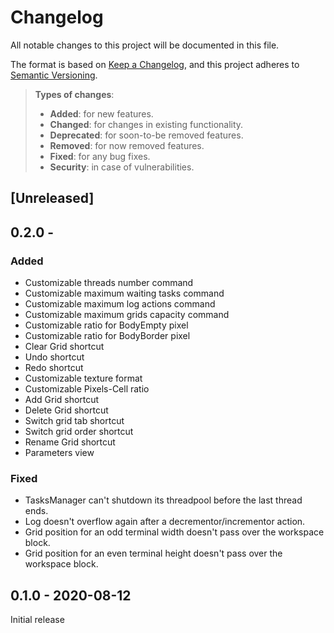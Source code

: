 # Changelog
All notable changes to this project will be documented in this file.

The format is based on [Keep a Changelog](https://keepachangelog.com/en/1.0.0/),
and this project adheres to [Semantic Versioning](https://semver.org/spec/v2.0.0.html).

> **Types of changes**:
>
> - **Added**: for new features.
> - **Changed**: for changes in existing functionality.
> - **Deprecated**: for soon-to-be removed features.
> - **Removed**: for now removed features.
> - **Fixed**: for any bug fixes.
> - **Security**: in case of vulnerabilities.

## [Unreleased]

## 0.2.0 -

### Added

 - Customizable threads number command
 - Customizable maximum waiting tasks command
 - Customizable maximum log actions command
 - Customizable maximum grids capacity command
 - Customizable ratio for BodyEmpty pixel
 - Customizable ratio for BodyBorder pixel
 - Clear Grid shortcut
 - Undo shortcut
 - Redo shortcut
 - Customizable texture format
 - Customizable Pixels-Cell ratio
 - Add Grid shortcut
 - Delete Grid shortcut
 - Switch grid tab shortcut
 - Switch grid order shortcut
 - Rename Grid shortcut
 - Parameters view

### Fixed

 - TasksManager can't shutdown its threadpool before the last thread ends.
 - Log doesn't overflow again after a decrementor/incrementor action.
 - Grid position for an odd terminal width doesn't pass over the workspace
block.
 - Grid position for an even terminal height doesn't pass over the workspace
block.

## 0.1.0 - 2020-08-12

Initial release
